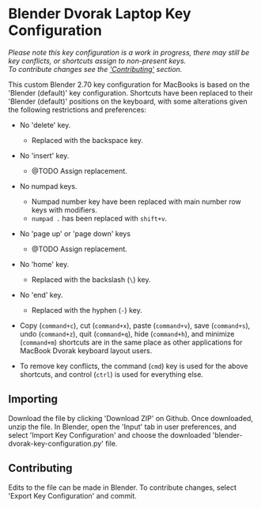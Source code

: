 <!-- Date: 26 August 2014 06:53:21 -->

# Blender Dvorak Laptop Key Configuration

*Please note this key configuration is a work in progress, there may still be key conflicts, or shortcuts assign to non-present keys.*</br>
*To contribute changes see the ['Contributing']("#contributing") section.*

This custom Blender 2.70 key configuration for MacBooks is based on the 'Blender (default)' key configuration. Shortcuts have been replaced to their 'Blender (default)' positions on the keyboard, with some alterations given the following restrictions and preferences:

- No 'delete' key.
	- Replaced with the backspace key.
- No 'insert' key.
	- @TODO Assign replacement.
- No numpad keys.
	- Numpad number key have been replaced with main number row keys with modifiers.
	- `numpad .` has been replaced with `shift+v`.
- No 'page up' or 'page down' keys
	- @TODO Assign replacement.
- No 'home' key.
	- Replaced with the backslash (`\`) key.
- No 'end' key.
	- Replaced with the hyphen (`-`) key.

- Copy (`command+c`), cut (`command+x`), paste (`command+v`), save (`command+s`), undo (`command+z`), quit (`command+q`), hide (`command+h`), and minimize (`command+m`) shortcuts are in the same place as other applications for MacBook Dvorak keyboard layout users.
- To remove key conflicts, the command (`cmd`) key is used for the above shortcuts, and control (`ctrl`) is used for everything else.

## Importing

Download the file by clicking 'Download ZIP' on Github. Once downloaded, unzip the file. In Blender, open the 'Input' tab in user preferences, and select 'Import Key Configuration' and choose the downloaded 'blender-dvorak-key-configuration.py' file.

## Contributing

Edits to the file can be made in Blender. To contribute changes, select 'Export Key Configuration' and commit.
